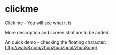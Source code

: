 # clickme
Click me - You will see what it is


More description and screen shot are to be added..

An quick demo - checking the floating character:
http://wats8.com/zhuozhuozhuol/zhuoSong/
